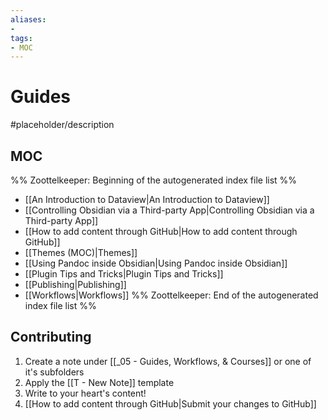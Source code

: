 ```yaml
---
aliases:
- 
tags:
- MOC
---
```


# Guides

#placeholder/description 

## MOC

%% Zoottelkeeper: Beginning of the autogenerated index file list  %%
-  [[An Introduction to Dataview|An Introduction to Dataview]]
-  [[Controlling Obsidian via a Third-party App|Controlling Obsidian via a Third-party App]]
-  [[How to add content through GitHub|How to add content through GitHub]]
-  [[Themes (MOC)|Themes]]
-  [[Using Pandoc inside Obsidian|Using Pandoc inside Obsidian]]
-  [[Plugin Tips and Tricks|Plugin Tips and Tricks]]
-  [[Publishing|Publishing]]
-  [[Workflows|Workflows]]
%% Zoottelkeeper: End of the autogenerated index file list  %%

## Contributing

1. Create a note under [[_05 - Guides, Workflows, & Courses]] or one of it's subfolders
2. Apply the [[T - New Note]] template
3. Write to your heart's content!
4. [[How to add content through GitHub|Submit your changes to GitHub]]